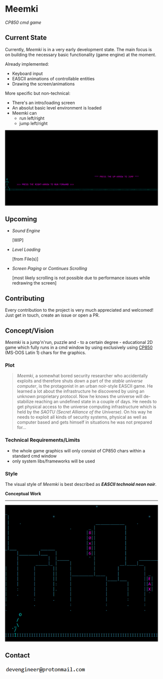 # Meemki

*CP850 cmd game*



## Current State

Currently, *Meemki* is in a very early development state. The main focus is on building the necessary basic functionality (game engine) at the moment.

Already implemented:

* Keyboard input
* EASCII animations of controllable entities
* Drawing the screen/animations

More specific but non-technical:

* There's an intro/loading screen
* An absolut basic level environment is loaded
* Meemki can
  * run left/right
  * jump left/right



![meemki_gameplay](https://raw.githubusercontent.com/0xruff/Meemki/master/img/meemki_gameplay.gif)



## Upcoming

* *Sound Engine*

  [WIP]

* *Level Loading*

  [from File(s)]

* *Screen Paging* or *Continues Scrolling*

  [most likely scrolling is not possible due to performance issues while redrawing the screen]



## Contributing

Every contribution to the project is very much appreciated and welcomed! Just get in touch, create an issue or open a PR.



## Concept/Vision

*Meemki* is a jump'n'run, puzzle and - to a certain degree - educational 2D game which fully runs in a cmd window by using exclusively using [CP850](https://docs.microsoft.com/en-us/previous-versions/cc195064(v=msdn.10)) (MS-DOS Latin 1) chars for the graphics.

### Plot

> *Meemki*, a somewhat bored security researcher who accidentally exploits and therefore shuts down a part of the *stable universe computer*, is the protagonist in an urban noir-style EASCII game. He learned a lot about the infrastructure he discovered by using an unknown proprietary protocol. Now he knows the universe will de-stabilize reaching an undefined state in a couple of days. He needs to get physical access to the universe computing infrastructure which is held by the *SAOTU (Secret Alliance of the Universe)*. On his way he needs to exploit all kinds of security systems, physical as well as computer based and gets himself in situations he was not prepared for...

### Technical Requirements/Limits

- the whole game graphics will only consist of CP850 chars within a standard cmd window
- only system libs/frameworks will be used

### Style

The visual style of *Meemki* is best described as ***EASCII technoid neon noir***.

**Conceptual Work**

------

![Meemki_City](https://raw.githubusercontent.com/0xruff/Meemki/master/img/meemki_city.png)



## Contact

![1565437250446](https://raw.githubusercontent.com/0xruff/Meemki/master/img/1565437250446.png)